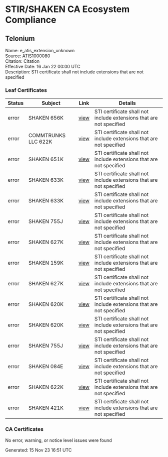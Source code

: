 # STIR/SHAKEN CA Ecosystem Compliance

## Telonium

Name: e_atis_extension_unknown\
Source: ATIS1000080\
Citation: Citation\
Effective Date: 16 Jan 22 00:00 UTC\
Description: STI certificate shall not include extensions that are not specified

### Leaf Certificates

| Status | Subject | Link | Details |
|--------|---------|------|---------|
| error | SHAKEN 656K | [view](../../CERTS/fd285a02878cd6c995f532bbc9b51b4721f5dd3828aa271194760254eb1cd549/README.md) | STI certificate shall not include extensions that are not specified |
| error | COMMTRUNKS LLC 622K | [view](../../CERTS/5b034b208d3cb8a47d37b81c26a517efccb4e6c4035535a25bb75ddb0030d98b/README.md) | STI certificate shall not include extensions that are not specified |
| error | SHAKEN 651K | [view](../../CERTS/df89a5a49894ef3f9991e3ec4c98e0b3df7ad85ac81dfbe2e11b5bfc815da364/README.md) | STI certificate shall not include extensions that are not specified |
| error | SHAKEN 633K | [view](../../CERTS/afbfce2e5623baca8b3348d69ce703430902c5b33dd88cdcf091897bcc918f33/README.md) | STI certificate shall not include extensions that are not specified |
| error | SHAKEN 633K | [view](../../CERTS/3ebd2a8bc24714dc79cc0bc08170c05f9ab5a4b8eeec4033ef252d098b0712cf/README.md) | STI certificate shall not include extensions that are not specified |
| error | SHAKEN 755J | [view](../../CERTS/c8ceddb6f8d9225a7450207343f5f769c0c7dbf97f4a478cc47f419466946815/README.md) | STI certificate shall not include extensions that are not specified |
| error | SHAKEN 627K | [view](../../CERTS/184df5cc205f9b14ec71d0170495cd323aaa179020d0b49b661a9a95c4927566/README.md) | STI certificate shall not include extensions that are not specified |
| error | SHAKEN 159K | [view](../../CERTS/d9b2af8d51b09c75e70a5c6d60de90a663be51c44f141639708ab7a6cf151dfa/README.md) | STI certificate shall not include extensions that are not specified |
| error | SHAKEN 627K | [view](../../CERTS/d5961ea754d88207a4cc8b33b3617880761c5775850e13f5ec4145954cdd8a20/README.md) | STI certificate shall not include extensions that are not specified |
| error | SHAKEN 620K | [view](../../CERTS/6b84b7d78cbf691b21e9ac2ea3b820a39bf682833a822a52239a570307f29643/README.md) | STI certificate shall not include extensions that are not specified |
| error | SHAKEN 620K | [view](../../CERTS/5ba1b3123d3fb9c6067decf2e77ed58b9fe8bceaed94df2bfd5a3fa71d3202ac/README.md) | STI certificate shall not include extensions that are not specified |
| error | SHAKEN 755J | [view](../../CERTS/08f4adc952c91a69124d0ee71487d19be19f15da68284d2a57ae628b8570fc4c/README.md) | STI certificate shall not include extensions that are not specified |
| error | SHAKEN 084E | [view](../../CERTS/f990b49e4c21e28f4470ea06c91bbf2c57dbd8fc71b97c78f87d94bc4c3bd487/README.md) | STI certificate shall not include extensions that are not specified |
| error | SHAKEN 622K | [view](../../CERTS/55851a261d59fda3e570cabe18693d44936ef44de75156c69b6b26bb7f0eeb6f/README.md) | STI certificate shall not include extensions that are not specified |
| error | SHAKEN 421K | [view](../../CERTS/cfaa04fe3747df8c203aa057940d1d7b1b455b15c8da2ba73cf7384797edfad8/README.md) | STI certificate shall not include extensions that are not specified |

### CA Certificates

No error, warning, or notice level issues were found


Generated: 15 Nov 23 16:51 UTC